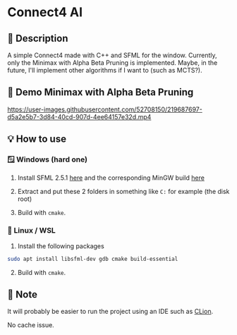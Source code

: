 # Connect4 AI 

## 📝 Description

A simple Connect4 made with C++ and SFML for the window.
Currently, only the Minimax with Alpha Beta Pruning is implemented. 
Maybe, in the future, I'll implement other algorithms if I want to (such as MCTS?).

## 🎥 Demo Minimax with Alpha Beta Pruning

https://user-images.githubusercontent.com/52708150/219687697-d5a2e5b7-3d84-40cd-907d-4ee64157e32d.mp4

## 💡 How to use

### 🪟 Windows (hard one)

1. Install SFML 2.5.1 [here](https://www.sfml-dev.org/files/SFML-2.5.1-windows-gcc-7.3.0-mingw-64-bit.zip) and the corresponding MinGW build [here](https://sourceforge.net/projects/mingw-w64/files/Toolchains%20targetting%20Win64/Personal%20Builds/mingw-builds/7.3.0/threads-posix/seh/x86_64-7.3.0-release-posix-seh-rt_v5-rev0.7z/download)

2. Extract and put these 2 folders in something like `C:` for example (the disk root)

3. Build with `cmake`.

### 🐧 Linux / WSL

1. Install the following packages

```bash
sudo apt install libsfml-dev gdb cmake build-essential
```

2. Build with `cmake`.

## 📄 Note

It will probably be easier to run the project using an IDE such as [CLion](https://www.jetbrains.com/clion/).

No cache issue.